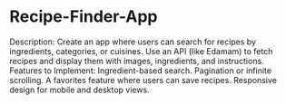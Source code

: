 # Recipe-Finder-App

Description: Create an app where users can search for recipes by ingredients, categories, or cuisines. Use an API (like Edamam) to fetch recipes and display them with images, ingredients, and instructions.
Features to Implement:
Ingredient-based search.
Pagination or infinite scrolling.
A favorites feature where users can save recipes.
Responsive design for mobile and desktop views.
